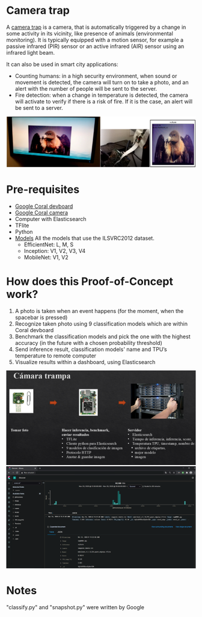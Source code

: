 # Camera trap
A [camera trap](https://www.worldwildlife.org/initiatives/camera-traps) is a camera, that is automatically triggered by a change in some activity in its vicinity, like presence of animals (environmental monitoring). It is typically equipped with a motion sensor, for example a passive infrared (PIR) sensor or an active infrared (AIR) sensor using an infrared light beam.

It can also be used in smart city applications: 
* Counting humans: in a high security environment, when sound or movement is detected, the camera will turn on to take a photo, and an alert with the number of people will be sent
  to the server.
* Fire detection: when a change in temperature is detected, the camera will activate to verify if there is a risk of fire. If it is the case, an alert will be sent to a server.

[![Project Demo](./images/CameraTrap_scheme2.png)](Cámara_trampa.pdf)

# Pre-requisites
* [Google Coral devboard](https://coral.ai/products/dev-board)
* [Google Coral camera](https://coral.ai/products/camera/)
* Computer with Elasticsearch
* TFlite
* Python
* [Models](https://coral.ai/models/image-classification/)
  All the models that use the ILSVRC2012 dataset.
  * EfficientNet: L, M, S
  * Inception: V1, V2, V3, V4
  * MobileNet: V1, V2

# How does this Proof-of-Concept work?
1. A photo is taken when an event happens (for the moment, when the spacebar is pressed)
2. Recognize taken photo using 9 classification models which are within Coral devboard
3. Benchmark the classification models and pick the one with the highest accuracy (in the future with a chosen probability threshold)
4. Send inference result, classification models' name and TPU’s temperature to remote computer
5. Visualize results within a dashboard, using Elasticsearch

[![Project Demo](./images/CameraTrap_scheme.png)](Cámara_trampa.pdf)
[![Project Demo](./images/CameraTrap_scheme3.png)](Cámara_trampa.pdf)



# Notes
"classify.py" and "snapshot.py" were written by Google
